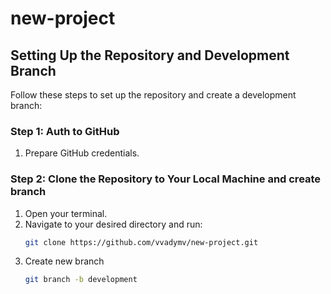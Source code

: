 # new-project

## Setting Up the Repository and Development Branch

Follow these steps to set up the repository and create a development branch:

### Step 1: Auth to GitHub
1. Prepare GitHub credentials.

### Step 2: Clone the Repository to Your Local Machine and create branch
1. Open your terminal.
2. Navigate to your desired directory and run:
   ```sh
   git clone https://github.com/vvadymv/new-project.git
3. Create new branch
   ```sh
   git branch -b development
